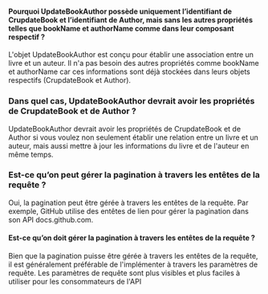 #### Pourquoi UpdateBookAuthor possède uniquement l’identifiant de CrupdateBook et l’identifiant de Author, mais sans les autres propriétés telles que bookName et authorName comme dans leur composant respectif ?

L'objet UpdateBookAuthor est conçu pour établir une association entre un livre et un auteur. Il n'a pas besoin des autres propriétés comme bookName et authorName car ces informations sont déjà stockées dans leurs objets respectifs (CrupdateBook et Author).

### Dans quel cas, UpdateBookAuthor devrait avoir les propriétés de CrupdateBook et de Author ?

UpdateBookAuthor devrait avoir les propriétés de CrupdateBook et de Author si vous voulez non seulement établir une relation entre un livre et un auteur, mais aussi mettre à jour les informations du livre et de l'auteur en même temps.

### Est-ce qu’on peut gérer la pagination à travers les entêtes de la requête ?

Oui, la pagination peut être gérée à travers les entêtes de la requête. Par exemple, GitHub utilise des entêtes de lien pour gérer la pagination dans son API docs.github.com.

#### Est-ce qu’on doit gérer la pagination à travers les entêtes de la requête ?

Bien que la pagination puisse être gérée à travers les entêtes de la requête, il est généralement préférable de l'implémenter à travers les paramètres de requête. Les paramètres de requête sont plus visibles et plus faciles à utiliser pour les consommateurs de l'API